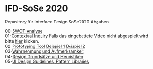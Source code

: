# IFD-SoSe 2020

Repository für Interface Design SoSe2020 Abgaben

00-[SWOT-Analyse](https://webuser.hs-furtwangen.de/~raschpic/IFD/SWOT-IFD-01.png)<br>
01-[Contextual Inquiry](https://webuser.hs-furtwangen.de/~raschpic/IFD/01/Contextual%20Inquiry.pdf) Falls das eingebettete Video nicht abgespielt wird bitte [hier](https://webuser.hs-furtwangen.de/~raschpic/IFD/01/Ohne%20Titel.mov) klicken.<br>
02-[Prototyping Tool](https://webuser.hs-furtwangen.de/~raschpic/IFD/02/UXPin%20Vorstellung%202.pdf) [Beispiel 1](https://webuser.hs-furtwangen.de/~raschpic/IFD/02/IFD_UXpin_Example.mov) [Beispiel 2](https://webuser.hs-furtwangen.de/~raschpic/IFD/02/IFD_UXpin_Example2.mov)<br>
03-[Wahrnehmung und Aufmerksamkeit](https://preview.uxpin.com/465e30bc25da167dc049b4e9f582aabb81f454d1#/pages/128838822)<br>
04-[Design Grundsätze und Heuristiken](https://webuser.hs-furtwangen.de/~raschpic/IFD/04/20200531_4.1_VUI_INSA_Marvin_Raschpichler.pdf)<br>
05-[UI Design Guidelines, Pattern Libraries](https://webuser.hs-furtwangen.de/~raschpic/IFD/05/Index_playground_artyom%202.html)
